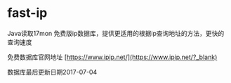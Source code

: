 # fast-ip
 
 Java读取17mon 免费版ip数据库，提供更适用的根据ip查询地址的方法，更快的查询速度
 
 免费数据库官网地址 [https://www.ipip.net/](https://www.ipip.net/?_blank)
 
 数据库最后更新日期2017-07-04
